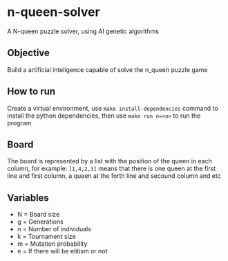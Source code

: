 # n-queen-solver

A N-queen puzzle solver, using AI genetic algorithms

## Objective

Build a artificial inteligence capable of solve the n_queen puzzle game

## How to run

Create a virtual environment, use ```make install-dependencies``` command to install the python dependencies, then use ```make run n=<n>``` to run the program

## Board

The board is represented by a list with the position of the queen in each column, for example: `[1,4,2,3]` means that there is one queen at the first line and first column, a queen at the forth line and secound column and etc

## Variables

- N = Board size
- g = Generations
- n = Number of individuals
- k = Tournament size
- m = Mutation probability
- e = If there will be elitism or not
